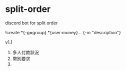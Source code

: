 # split-order
discord bot for split order


!create *{-g=group} *{user:money}... {-m "description"}






v1.1
1. 多人付款狀況
2. 幣別要求
3. 